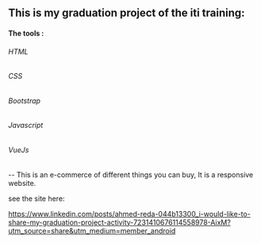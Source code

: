 ## This is my graduation  project of the iti training:

#### The tools :
###### HTML
###### CSS
###### Bootstrap
###### Javascript
###### VueJs

-- This is an e-commerce of different things you can buy, It is a responsive website.

see the site here:

https://www.linkedin.com/posts/ahmed-reda-044b13300_i-would-like-to-share-my-graduation-project-activity-7231410676114558978-AixM?utm_source=share&utm_medium=member_android
